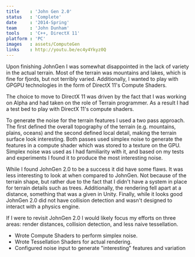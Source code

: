 ```yaml
---
title    : 'John Gen 2.0'
status   : 'Complete'
date     : '2014-Spring'
team     : 'John Dunham' 
tools    : 'C++, DirectX 11'
platform : 'PC'
images   : assets/ComputeGen
links    : http://youtu.be/ec4y4Ykyz0Q
---
```


Upon finishing JohnGen I was somewhat disappointed in the lack of variety in the actual terrain. Most of the terrain was mountains and lakes, which is fine for fjords, but not terribly varied. 
Additionally, I wanted to play with GPGPU technologies in the form of DirectX 11's Compute Shaders.

The choice to move to DirectX 11 was driven by the fact that I was working on Alpha and had taken on the role of Terrain programmer. As a result I had a test bed to play with DirectX 11's compute shaders.

To generate the noise for the terrain features I used a two pass approach. The first defined the overall topography of the terrain (e.g. mountains, plains, oceans) and the second defined local detail, making the terrain surface look interesting. Both passes used simplex noise to 
generate the features in a compute shader which was stored to a texture on the GPU. Simplex noise was used as I had familiarity with it, and based on my tests and experiments I found it to produce the most interesting noise.

While I found JohnGen 2.0 to be a success it did have some flaws. It was less interesting to look at when compared to JohnGen. Not because of the terrain shape, but rather due to the fact that I didn't have a system in place for terrain details such as trees. 
Additionally, the rendering fell apart at a distance, something that was a given in Unity. Finally, while it looks good JohnGen 2.0 did not have collision detection and wasn't designed to interact with a physics engine.

If I were to revisit JohnGen 2.0 I would likely focus my efforts on three areas: render distances, collision detection, and less naive tessellation.

- Wrote Compute Shaders to perform simplex noise.
- Wrote Tessellation Shaders for actual rendering.
- Configured noise input to generate "interesting" features and variation
